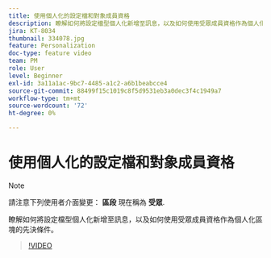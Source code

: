 ```yaml
---
title: 使用個人化的設定檔和對象成員資格
description: 瞭解如何將設定檔型個人化新增至訊息，以及如何使用受眾成員資格作為個人化區塊的先決條件。
jira: KT-8034
thumbnail: 334078.jpg
feature: Personalization
doc-type: feature video
team: PM
role: User
level: Beginner
exl-id: 3a11a1ac-9bc7-4485-a1c2-a6b1beabcce4
source-git-commit: 88499f15c1019c8f5d9531eb3a0dec3f4c1949a7
workflow-type: tm+mt
source-wordcount: '72'
ht-degree: 0%

---
```


# 使用個人化的設定檔和對象成員資格

>[!NOTE]
>請注意下列使用者介面變更： **區段** 現在稱為 **受眾**.

瞭解如何將設定檔型個人化新增至訊息，以及如何使用受眾成員資格作為個人化區塊的先決條件。

>[!VIDEO](https://video.tv.adobe.com/v/334078?quality=12&learn=on)
